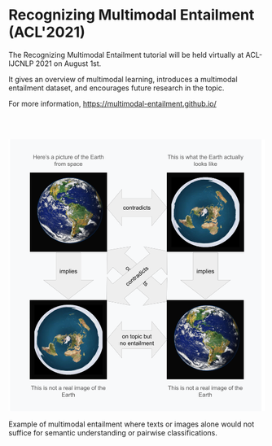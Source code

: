 # Recognizing Multimodal Entailment (ACL'2021)

The Recognizing Multimodal Entailment tutorial will be held virtually at
ACL-IJCNLP 2021 on August 1st.

It gives an overview of multimodal learning, introduces a multimodal entailment
dataset, and encourages future research in the topic.

For more information, https://multimodal-entailment.github.io/

\
&nbsp;

![Example of Multimodal Entailment](https://github.com/google-research-datasets/recognizing-multimodal-entailment/blob/main/multimodal_entailment.png?raw=true)

Example of multimodal entailment where texts or images alone would not suffice for semantic understanding or pairwise classifications.
